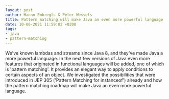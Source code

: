 ```yaml
---
layout: post
author: Hanno Embregts & Peter Wessels
title: Pattern matching will make Java an even more powerful language
date: 10-06-2021 11:59:02 +0200
tags: 
- java
- pattern-matching
---
```


We've known lambdas and streams since Java 8, and they've made Java a more powerful language. In the next few versions of Java even more features that originated in functional languages will be added, one of which is 'pattern matching'. It provides an elegant way to apply conditions to certain aspects of an object. We investigated the possibilities that were introduced in JEP 305 ('Pattern Matching for instanceof') already and how the pattern matching roadmap will make Java an even more powerful language.

